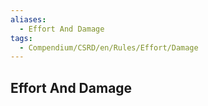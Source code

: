 ```yaml
---
aliases:
  - Effort And Damage
tags:
  - Compendium/CSRD/en/Rules/Effort/Damage
---
```

## Effort And Damage  
  
  
